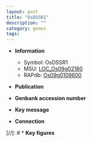 ```yaml
---
layout: post
title: "OsDSSR1"
description: ""
category: genes
tags: 
---
```


* **Information**  
    + Symbol: OsDSSR1  
    + MSU: [LOC_Os09g02180](http://rice.uga.edu/cgi-bin/ORF_infopage.cgi?orf=LOC_Os09g02180)  
    + RAPdb: [Os09g0109600](http://rapdb.dna.affrc.go.jp/viewer/gbrowse_details/irgsp1?name=Os09g0109600)  

* **Publication**  

* **Genbank accession number**  

* **Key message**  

* **Connection**  

[//]: # * **Key figures**  


